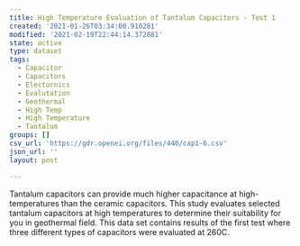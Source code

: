 ```yaml
---
title: High Temperature Evaluation of Tantalum Capacitors - Test 1
created: '2021-01-26T03:34:00.910281'
modified: '2021-02-19T22:44:14.372881'
state: active
type: dataset
tags:
  - Capacitor
  - Capacitors
  - Electornics
  - Evalutation
  - Geothermal
  - High Temp
  - High Temperature
  - Tantalum
groups: []
csv_url: 'https://gdr.openei.org/files/440/cap1-6.csv'
json_url: ''
layout: post

---
```

Tantalum capacitors can provide much higher capacitance at high-temperatures than the ceramic capacitors. This study evaluates selected tantalum capacitors at high temperatures to determine their suitability for you in geothermal field. This data set contains results of the first test where three different types of capacitors were evaluated at 260C.

